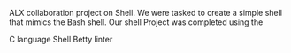 ALX collaboration project on Shell. We were tasked to create a simple shell that mimics the Bash shell. Our shell Project was completed using the

C language
Shell
Betty linter
